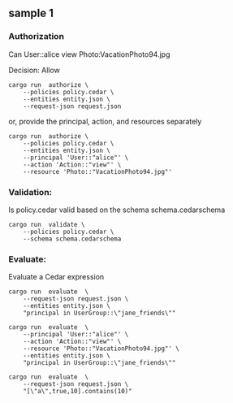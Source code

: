 
## sample 1

### Authorization

 Can User::alice view Photo:VacationPhoto94.jpg

 Decision: Allow

```
cargo run  authorize \
    --policies policy.cedar \
    --entities entity.json \
    --request-json request.json
```
or, provide the principal, action, and resources separately
```
cargo run  authorize \
    --policies policy.cedar \
    --entities entity.json \
    --principal 'User::"alice"' \
    --action 'Action::"view"' \
    --resource 'Photo::"VacationPhoto94.jpg"'
```

### Validation:

Is policy.cedar valid based on the schema schema.cedarschema

```
cargo run  validate \
    --policies policy.cedar \
    --schema schema.cedarschema
```


### Evaluate:
Evaluate a Cedar expression

```
cargo run  evaluate  \
    --request-json request.json \
    --entities entity.json \
    "principal in UserGroup::\"jane_friends\""
```
```
cargo run  evaluate  \
    --principal 'User::"alice"' \
    --action 'Action::"view"' \
    --resource 'Photo::"VacationPhoto94.jpg"' \
    --entities entity.json \
    "principal in UserGroup::\"jane_friends\""
```
```
cargo run  evaluate  \
    --request-json request.json \
    "[\"a\",true,10].contains(10)"
```
